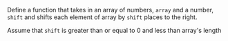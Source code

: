 Define a function that takes in an array of numbers, `array` and a number, `shift` and shifts each element of array by `shift` places to the right.

Assume that `shift` is greater than or equal to 0 and less than array's length

